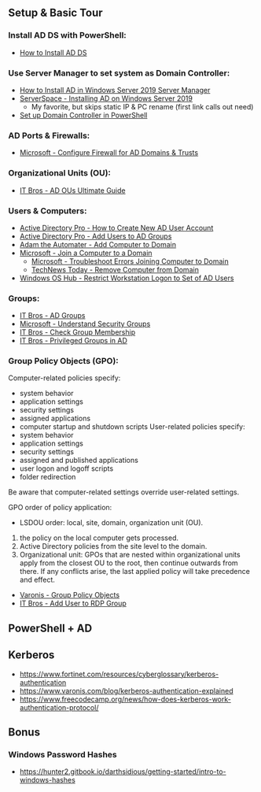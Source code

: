 ## Setup & Basic Tour

### Install AD DS with PowerShell: 
- [How to Install AD DS](https://learn.microsoft.com/en-us/windows-server/identity/ad-ds/deploy/install-active-directory-domain-services--level-100-)

### Use Server Manager to set system as Domain Controller:
- [How to Install AD in Windows Server 2019 Server Manager](https://petri.com/how-to-install-active-directory-in-windows-server-2019-server-manager/)
- [ServerSpace - Installing AD on Windows Server 2019](https://serverspace.io/support/help/installing-active-directory-on-windows-server-2019/)
    - My favorite, but skips static IP & PC rename (first link calls out need)
- [Set up Domain Controller in PowerShell](https://social.technet.microsoft.com/wiki/contents/articles/52765.windows-server-2019-step-by-step-setup-active-directory-environment-using-powershell.aspx)

### AD Ports & Firewalls:
- [Microsoft - Configure Firewall for AD Domains & Trusts](https://learn.microsoft.com/en-us/troubleshoot/windows-server/identity/config-firewall-for-ad-domains-and-trusts)

### Organizational Units (OU):
- [IT Bros - AD OUs Ultimate Guide](https://theitbros.com/active-directory-organizational-unit-ou/)

### Users & Computers:
- [Active Directory Pro - How to Create New AD User Account](https://activedirectorypro.com/how-to-create-a-new-active-directory-user-account/)
- [Active Directory Pro - Add Users to AD Groups](https://activedirectorypro.com/add-users-to-active-directory-groups/)
- [Adam the Automater - Add Computer to Domain](https://adamtheautomator.com/add-computer-to-domain/)
- [Microsoft - Join a Computer to a Domain](https://learn.microsoft.com/en-us/windows-server/identity/ad-fs/deployment/join-a-computer-to-a-domain)
    - [Microsoft - Troubleshoot Errors Joining Computer to Domain](https://learn.microsoft.com/en-us/troubleshoot/windows-server/identity/troubleshoot-errors-join-computer-to-domain)
    - [TechNews Today - Remove Computer from Domain](https://www.technewstoday.com/remove-computer-from-domain/)
- [Windows OS Hub - Restrict Workstation Logon to Set of AD Users](https://woshub.com/restrict-workstation-logon-ad-users/)

### Groups:
- [IT Bros - AD Groups](https://theitbros.com/active-directory-groups/)
- [Microsoft - Understand Security Groups](https://learn.microsoft.com/en-us/windows-server/identity/ad-ds/manage/understand-security-groups)
- [IT Bros - Check Group Membership](https://theitbros.com/check-active-directory-group-membership/)
- [IT Bros - Privileged Groups in AD](https://theitbros.com/managing-privileged-groups-in-active-directory/)

### Group Policy Objects (GPO):  
Computer-related policies specify:
- system behavior
- application settings
- security settings
- assigned applications
- computer startup and shutdown scripts
User-related policies specify:
- system behavior
- application settings
- security settings
- assigned and published applications
- user logon and logoff scripts
- folder redirection

Be aware that computer-related settings override user-related settings.  

GPO order of policy application:
- LSDOU order: local, site, domain, organization unit (OU). 
1. the policy on the local computer gets processed. 
2. Active Directory policies from the site level to the domain. 
3. Organizational unit: GPOs that are nested within organizational units apply from the closest OU to the root, then continue outwards from there. If any conflicts arise, the last applied policy will take precedence and effect. 
- [Varonis - Group Policy Objects](https://www.varonis.com/blog/group-policy-objects)
- [IT Bros - Add User to RDP Group](https://theitbros.com/add-user-to-remote-desktop-group/)

## PowerShell + AD

## Kerberos

- https://www.fortinet.com/resources/cyberglossary/kerberos-authentication
- https://www.varonis.com/blog/kerberos-authentication-explained
- https://www.freecodecamp.org/news/how-does-kerberos-work-authentication-protocol/

## Bonus

### Windows Password Hashes
- https://hunter2.gitbook.io/darthsidious/getting-started/intro-to-windows-hashes